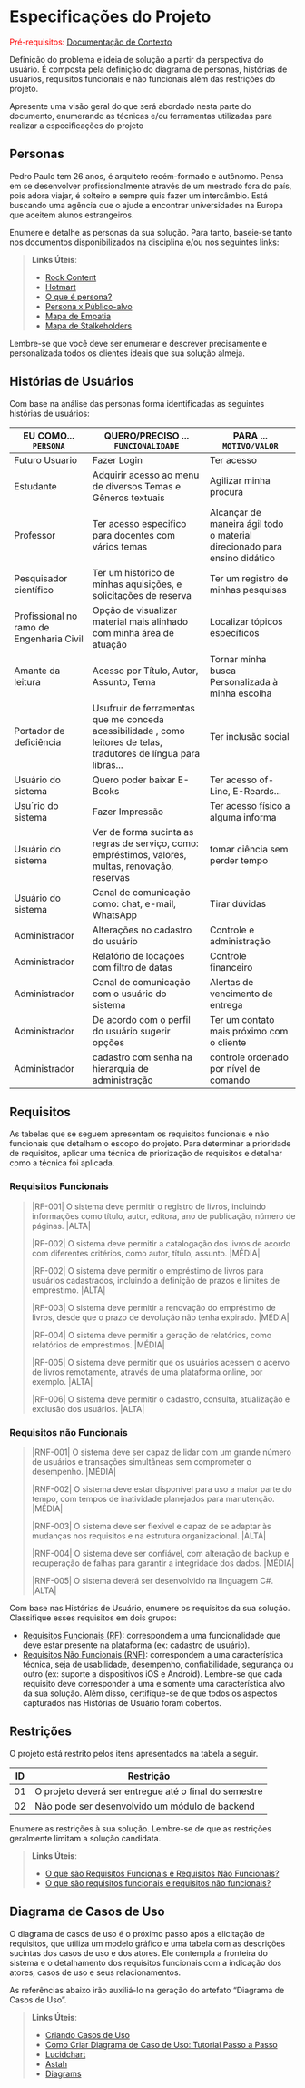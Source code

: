 # Especificações do Projeto

<span style="color:red">Pré-requisitos: <a href="1-Documentação de Contexto.md"> Documentação de Contexto</a></span>

Definição do problema e ideia de solução a partir da perspectiva do usuário. É composta pela definição do  diagrama de personas, histórias de usuários, requisitos funcionais e não funcionais além das restrições do projeto.

Apresente uma visão geral do que será abordado nesta parte do documento, enumerando as técnicas e/ou ferramentas utilizadas para realizar a especificações do projeto

## Personas

Pedro Paulo tem 26 anos, é arquiteto recém-formado e autônomo. Pensa em se desenvolver profissionalmente através de um mestrado fora do país, pois adora viajar, é solteiro e sempre quis fazer um intercâmbio. Está buscando uma agência que o ajude a encontrar universidades na Europa que aceitem alunos estrangeiros.

Enumere e detalhe as personas da sua solução. Para tanto, baseie-se tanto nos documentos disponibilizados na disciplina e/ou nos seguintes links:

> **Links Úteis**:
> - [Rock Content](https://rockcontent.com/blog/personas/)
> - [Hotmart](https://blog.hotmart.com/pt-br/como-criar-persona-negocio/)
> - [O que é persona?](https://resultadosdigitais.com.br/blog/persona-o-que-e/)
> - [Persona x Público-alvo](https://flammo.com.br/blog/persona-e-publico-alvo-qual-a-diferenca/)
> - [Mapa de Empatia](https://resultadosdigitais.com.br/blog/mapa-da-empatia/)
> - [Mapa de Stalkeholders](https://www.racecomunicacao.com.br/blog/como-fazer-o-mapeamento-de-stakeholders/)
>
Lembre-se que você deve ser enumerar e descrever precisamente e personalizada todos os clientes ideais que sua solução almeja.

## Histórias de Usuários

Com base na análise das personas forma identificadas as seguintes histórias de usuários:

|EU COMO... `PERSONA`| QUERO/PRECISO ... `FUNCIONALIDADE` |PARA ... `MOTIVO/VALOR`                 |
|--------------------|------------------------------------|----------------------------------------|  
|Futuro Usuario | Fazer Login |  Ter acesso |
|Estudante | Adquirir acesso ao menu de diversos Temas e Gêneros textuais | Agilizar minha procura |
|Professor | Ter acesso especifico para docentes com vários temas | Alcançar de maneira ágil todo o material direcionado para ensino didático |
|Pesquisador científico  |  Ter um histórico de minhas aquisições, e solicitações de reserva |  Ter um registro de minhas pesquisas | 
|Profissional no ramo de Engenharia Civil |  Opção de visualizar material mais alinhado com minha área de atuação |  Localizar tópicos específicos |
|Amante da leitura  |  Acesso por Título, Autor, Assunto, Tema |  Tornar minha busca Personalizada à minha escolha |
|Portador de deficiência  |  Usufruir de ferramentas que me conceda acessibilidade , como leitores de telas, tradutores de língua para libras... |  Ter inclusão social |
|Usuário do sistema |  Quero poder baixar E-Books |  Ter acesso of-Line, E-Reards...| 
|Usu´rio do sistema |  Fazer Impressão | Ter acesso físico a alguma informa | 
|Usuário do sistema |  Ver de forma sucinta as regras de serviço, como: empréstimos, valores, multas, renovação, reservas |  tomar ciência sem perder tempo |
|Usuário  do sistema |  Canal de comunicação como: chat, e-mail, WhatsApp |  Tirar dúvidas  | 
|Administrador |  Alterações no cadastro do usuário  |  Controle e administração |
|Administrador | Relatório de locações com filtro de datas | Controle financeiro |
|Administrador | Canal de comunicação com o usuário do sistema | Alertas de vencimento de entrega|
|Administrador  | De acordo com o perfil do usuário sugerir opções | Ter um contato mais próximo com o cliente| 
|Administrador | cadastro com senha na hierarquia de administração  | controle ordenado por nível de comando|

## Requisitos

As tabelas que se seguem apresentam os requisitos funcionais e não funcionais que detalham o escopo do projeto. Para determinar a prioridade de requisitos, aplicar uma técnica de priorização de requisitos e detalhar como a técnica foi aplicada.

### Requisitos Funcionais

> |RF-001| O sistema deve permitir o registro de livros, incluindo informações como título, autor, editora, ano de publicação, número de páginas. |ALTA| 
>
> |RF-002| O sistema deve permitir a catalogação dos livros de acordo com diferentes critérios, como autor, título, assunto. |MÉDIA|
>
> |RF-002| O sistema deve permitir o empréstimo de livros para usuários cadastrados, incluindo a definição de prazos e limites de empréstimo. |ALTA| 
>
> |RF-003| O sistema deve permitir a renovação do empréstimo de livros, desde que o prazo de devolução não tenha expirado. |MÉDIA|
>
> |RF-004| O sistema deve permitir a geração de relatórios, como relatórios de empréstimos. |MÉDIA|
>
> |RF-005| O sistema deve permitir que os usuários acessem o acervo de livros remotamente, através de uma plataforma online, por exemplo. |ALTA| 
>
> |RF-006| O sistema deve permitir o cadastro, consulta, atualização e exclusão dos usuários. |ALTA| 

### Requisitos não Funcionais


> |RNF-001| O sistema deve ser capaz de lidar com um grande número de usuários e transações simultâneas sem comprometer o desempenho. |MÉDIA| 
> 
> |RNF-002| O sistema deve estar disponível para uso a maior parte do tempo, com tempos de inatividade planejados para manutenção. |MÉDIA| 
> 
> |RNF-003| O sistema deve ser flexível e capaz de se adaptar às mudanças nos requisitos e na estrutura organizacional. |ALTA| 
> 
> |RNF-004| O sistema deve ser confiável, com alteração de backup e recuperação de falhas para garantir a integridade dos dados. |MÉDIA| 
> 
> |RNF-005| O sistema deverá ser desenvolvido na linguagem C#. |ALTA| 

Com base nas Histórias de Usuário, enumere os requisitos da sua solução. Classifique esses requisitos em dois grupos:

- [Requisitos Funcionais
 (RF)](https://pt.wikipedia.org/wiki/Requisito_funcional):
 correspondem a uma funcionalidade que deve estar presente na
  plataforma (ex: cadastro de usuário).
- [Requisitos Não Funcionais
  (RNF)](https://pt.wikipedia.org/wiki/Requisito_n%C3%A3o_funcional):
  correspondem a uma característica técnica, seja de usabilidade,
  desempenho, confiabilidade, segurança ou outro (ex: suporte a
  dispositivos iOS e Android).
Lembre-se que cada requisito deve corresponder à uma e somente uma
característica alvo da sua solução. Além disso, certifique-se de que
todos os aspectos capturados nas Histórias de Usuário foram cobertos.

## Restrições

O projeto está restrito pelos itens apresentados na tabela a seguir.

|ID| Restrição                                             |
|--|-------------------------------------------------------|
|01| O projeto deverá ser entregue até o final do semestre |
|02| Não pode ser desenvolvido um módulo de backend        |

Enumere as restrições à sua solução. Lembre-se de que as restrições geralmente limitam a solução candidata.

> **Links Úteis**:
> - [O que são Requisitos Funcionais e Requisitos Não Funcionais?](https://codificar.com.br/requisitos-funcionais-nao-funcionais/)
> - [O que são requisitos funcionais e requisitos não funcionais?](https://analisederequisitos.com.br/requisitos-funcionais-e-requisitos-nao-funcionais-o-que-sao/)

## Diagrama de Casos de Uso

O diagrama de casos de uso é o próximo passo após a elicitação de requisitos, que utiliza um modelo gráfico e uma tabela com as descrições sucintas dos casos de uso e dos atores. Ele contempla a fronteira do sistema e o detalhamento dos requisitos funcionais com a indicação dos atores, casos de uso e seus relacionamentos. 

As referências abaixo irão auxiliá-lo na geração do artefato “Diagrama de Casos de Uso”.

> **Links Úteis**:
> - [Criando Casos de Uso](https://www.ibm.com/docs/pt-br/elm/6.0?topic=requirements-creating-use-cases)
> - [Como Criar Diagrama de Caso de Uso: Tutorial Passo a Passo](https://gitmind.com/pt/fazer-diagrama-de-caso-uso.html/)
> - [Lucidchart](https://www.lucidchart.com/)
> - [Astah](https://astah.net/)
> - [Diagrams](https://app.diagrams.net/)
